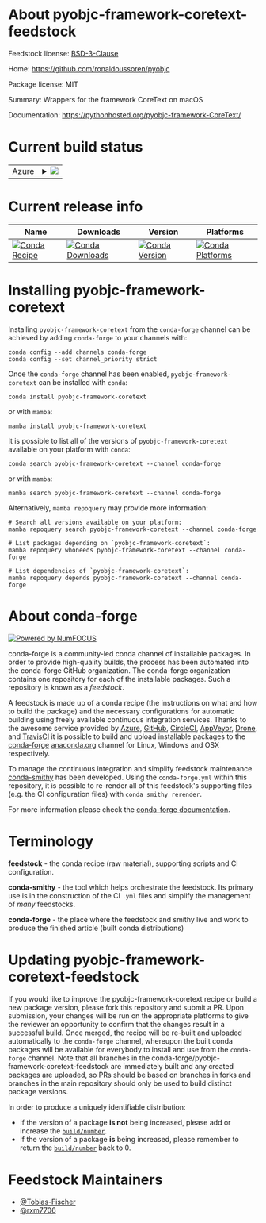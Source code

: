 About pyobjc-framework-coretext-feedstock
=========================================

Feedstock license: [BSD-3-Clause](https://github.com/conda-forge/pyobjc-framework-coretext-feedstock/blob/main/LICENSE.txt)

Home: https://github.com/ronaldoussoren/pyobjc

Package license: MIT

Summary: Wrappers for the framework CoreText on macOS

Documentation: https://pythonhosted.org/pyobjc-framework-CoreText/

Current build status
====================


<table>
    
  <tr>
    <td>Azure</td>
    <td>
      <details>
        <summary>
          <a href="https://dev.azure.com/conda-forge/feedstock-builds/_build/latest?definitionId=20359&branchName=main">
            <img src="https://dev.azure.com/conda-forge/feedstock-builds/_apis/build/status/pyobjc-framework-coretext-feedstock?branchName=main">
          </a>
        </summary>
        <table>
          <thead><tr><th>Variant</th><th>Status</th></tr></thead>
          <tbody><tr>
              <td>osx_64_python3.10.____cpython</td>
              <td>
                <a href="https://dev.azure.com/conda-forge/feedstock-builds/_build/latest?definitionId=20359&branchName=main">
                  <img src="https://dev.azure.com/conda-forge/feedstock-builds/_apis/build/status/pyobjc-framework-coretext-feedstock?branchName=main&jobName=osx&configuration=osx%20osx_64_python3.10.____cpython" alt="variant">
                </a>
              </td>
            </tr><tr>
              <td>osx_64_python3.11.____cpython</td>
              <td>
                <a href="https://dev.azure.com/conda-forge/feedstock-builds/_build/latest?definitionId=20359&branchName=main">
                  <img src="https://dev.azure.com/conda-forge/feedstock-builds/_apis/build/status/pyobjc-framework-coretext-feedstock?branchName=main&jobName=osx&configuration=osx%20osx_64_python3.11.____cpython" alt="variant">
                </a>
              </td>
            </tr><tr>
              <td>osx_64_python3.12.____cpython</td>
              <td>
                <a href="https://dev.azure.com/conda-forge/feedstock-builds/_build/latest?definitionId=20359&branchName=main">
                  <img src="https://dev.azure.com/conda-forge/feedstock-builds/_apis/build/status/pyobjc-framework-coretext-feedstock?branchName=main&jobName=osx&configuration=osx%20osx_64_python3.12.____cpython" alt="variant">
                </a>
              </td>
            </tr><tr>
              <td>osx_64_python3.8.____cpython</td>
              <td>
                <a href="https://dev.azure.com/conda-forge/feedstock-builds/_build/latest?definitionId=20359&branchName=main">
                  <img src="https://dev.azure.com/conda-forge/feedstock-builds/_apis/build/status/pyobjc-framework-coretext-feedstock?branchName=main&jobName=osx&configuration=osx%20osx_64_python3.8.____cpython" alt="variant">
                </a>
              </td>
            </tr><tr>
              <td>osx_64_python3.9.____cpython</td>
              <td>
                <a href="https://dev.azure.com/conda-forge/feedstock-builds/_build/latest?definitionId=20359&branchName=main">
                  <img src="https://dev.azure.com/conda-forge/feedstock-builds/_apis/build/status/pyobjc-framework-coretext-feedstock?branchName=main&jobName=osx&configuration=osx%20osx_64_python3.9.____cpython" alt="variant">
                </a>
              </td>
            </tr><tr>
              <td>osx_arm64_python3.10.____cpython</td>
              <td>
                <a href="https://dev.azure.com/conda-forge/feedstock-builds/_build/latest?definitionId=20359&branchName=main">
                  <img src="https://dev.azure.com/conda-forge/feedstock-builds/_apis/build/status/pyobjc-framework-coretext-feedstock?branchName=main&jobName=osx&configuration=osx%20osx_arm64_python3.10.____cpython" alt="variant">
                </a>
              </td>
            </tr><tr>
              <td>osx_arm64_python3.11.____cpython</td>
              <td>
                <a href="https://dev.azure.com/conda-forge/feedstock-builds/_build/latest?definitionId=20359&branchName=main">
                  <img src="https://dev.azure.com/conda-forge/feedstock-builds/_apis/build/status/pyobjc-framework-coretext-feedstock?branchName=main&jobName=osx&configuration=osx%20osx_arm64_python3.11.____cpython" alt="variant">
                </a>
              </td>
            </tr><tr>
              <td>osx_arm64_python3.12.____cpython</td>
              <td>
                <a href="https://dev.azure.com/conda-forge/feedstock-builds/_build/latest?definitionId=20359&branchName=main">
                  <img src="https://dev.azure.com/conda-forge/feedstock-builds/_apis/build/status/pyobjc-framework-coretext-feedstock?branchName=main&jobName=osx&configuration=osx%20osx_arm64_python3.12.____cpython" alt="variant">
                </a>
              </td>
            </tr><tr>
              <td>osx_arm64_python3.8.____cpython</td>
              <td>
                <a href="https://dev.azure.com/conda-forge/feedstock-builds/_build/latest?definitionId=20359&branchName=main">
                  <img src="https://dev.azure.com/conda-forge/feedstock-builds/_apis/build/status/pyobjc-framework-coretext-feedstock?branchName=main&jobName=osx&configuration=osx%20osx_arm64_python3.8.____cpython" alt="variant">
                </a>
              </td>
            </tr><tr>
              <td>osx_arm64_python3.9.____cpython</td>
              <td>
                <a href="https://dev.azure.com/conda-forge/feedstock-builds/_build/latest?definitionId=20359&branchName=main">
                  <img src="https://dev.azure.com/conda-forge/feedstock-builds/_apis/build/status/pyobjc-framework-coretext-feedstock?branchName=main&jobName=osx&configuration=osx%20osx_arm64_python3.9.____cpython" alt="variant">
                </a>
              </td>
            </tr>
          </tbody>
        </table>
      </details>
    </td>
  </tr>
</table>

Current release info
====================

| Name | Downloads | Version | Platforms |
| --- | --- | --- | --- |
| [![Conda Recipe](https://img.shields.io/badge/recipe-pyobjc--framework--coretext-green.svg)](https://anaconda.org/conda-forge/pyobjc-framework-coretext) | [![Conda Downloads](https://img.shields.io/conda/dn/conda-forge/pyobjc-framework-coretext.svg)](https://anaconda.org/conda-forge/pyobjc-framework-coretext) | [![Conda Version](https://img.shields.io/conda/vn/conda-forge/pyobjc-framework-coretext.svg)](https://anaconda.org/conda-forge/pyobjc-framework-coretext) | [![Conda Platforms](https://img.shields.io/conda/pn/conda-forge/pyobjc-framework-coretext.svg)](https://anaconda.org/conda-forge/pyobjc-framework-coretext) |

Installing pyobjc-framework-coretext
====================================

Installing `pyobjc-framework-coretext` from the `conda-forge` channel can be achieved by adding `conda-forge` to your channels with:

```
conda config --add channels conda-forge
conda config --set channel_priority strict
```

Once the `conda-forge` channel has been enabled, `pyobjc-framework-coretext` can be installed with `conda`:

```
conda install pyobjc-framework-coretext
```

or with `mamba`:

```
mamba install pyobjc-framework-coretext
```

It is possible to list all of the versions of `pyobjc-framework-coretext` available on your platform with `conda`:

```
conda search pyobjc-framework-coretext --channel conda-forge
```

or with `mamba`:

```
mamba search pyobjc-framework-coretext --channel conda-forge
```

Alternatively, `mamba repoquery` may provide more information:

```
# Search all versions available on your platform:
mamba repoquery search pyobjc-framework-coretext --channel conda-forge

# List packages depending on `pyobjc-framework-coretext`:
mamba repoquery whoneeds pyobjc-framework-coretext --channel conda-forge

# List dependencies of `pyobjc-framework-coretext`:
mamba repoquery depends pyobjc-framework-coretext --channel conda-forge
```


About conda-forge
=================

[![Powered by
NumFOCUS](https://img.shields.io/badge/powered%20by-NumFOCUS-orange.svg?style=flat&colorA=E1523D&colorB=007D8A)](https://numfocus.org)

conda-forge is a community-led conda channel of installable packages.
In order to provide high-quality builds, the process has been automated into the
conda-forge GitHub organization. The conda-forge organization contains one repository
for each of the installable packages. Such a repository is known as a *feedstock*.

A feedstock is made up of a conda recipe (the instructions on what and how to build
the package) and the necessary configurations for automatic building using freely
available continuous integration services. Thanks to the awesome service provided by
[Azure](https://azure.microsoft.com/en-us/services/devops/), [GitHub](https://github.com/),
[CircleCI](https://circleci.com/), [AppVeyor](https://www.appveyor.com/),
[Drone](https://cloud.drone.io/welcome), and [TravisCI](https://travis-ci.com/)
it is possible to build and upload installable packages to the
[conda-forge](https://anaconda.org/conda-forge) [anaconda.org](https://anaconda.org/)
channel for Linux, Windows and OSX respectively.

To manage the continuous integration and simplify feedstock maintenance
[conda-smithy](https://github.com/conda-forge/conda-smithy) has been developed.
Using the ``conda-forge.yml`` within this repository, it is possible to re-render all of
this feedstock's supporting files (e.g. the CI configuration files) with ``conda smithy rerender``.

For more information please check the [conda-forge documentation](https://conda-forge.org/docs/).

Terminology
===========

**feedstock** - the conda recipe (raw material), supporting scripts and CI configuration.

**conda-smithy** - the tool which helps orchestrate the feedstock.
                   Its primary use is in the construction of the CI ``.yml`` files
                   and simplify the management of *many* feedstocks.

**conda-forge** - the place where the feedstock and smithy live and work to
                  produce the finished article (built conda distributions)


Updating pyobjc-framework-coretext-feedstock
============================================

If you would like to improve the pyobjc-framework-coretext recipe or build a new
package version, please fork this repository and submit a PR. Upon submission,
your changes will be run on the appropriate platforms to give the reviewer an
opportunity to confirm that the changes result in a successful build. Once
merged, the recipe will be re-built and uploaded automatically to the
`conda-forge` channel, whereupon the built conda packages will be available for
everybody to install and use from the `conda-forge` channel.
Note that all branches in the conda-forge/pyobjc-framework-coretext-feedstock are
immediately built and any created packages are uploaded, so PRs should be based
on branches in forks and branches in the main repository should only be used to
build distinct package versions.

In order to produce a uniquely identifiable distribution:
 * If the version of a package **is not** being increased, please add or increase
   the [``build/number``](https://docs.conda.io/projects/conda-build/en/latest/resources/define-metadata.html#build-number-and-string).
 * If the version of a package **is** being increased, please remember to return
   the [``build/number``](https://docs.conda.io/projects/conda-build/en/latest/resources/define-metadata.html#build-number-and-string)
   back to 0.

Feedstock Maintainers
=====================

* [@Tobias-Fischer](https://github.com/Tobias-Fischer/)
* [@rxm7706](https://github.com/rxm7706/)

